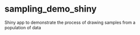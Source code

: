 # sampling_demo_shiny
Shiny app to demonstrate the process of drawing samples from a population of data
